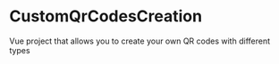 # CustomQrCodesCreation
 Vue project that allows you to create your own QR codes with different types
